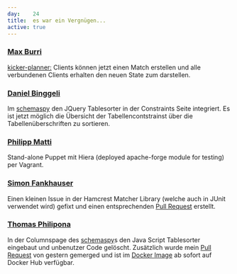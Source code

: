 ```yaml
---
day: 	24
title:	es war ein Vergnügen...
active: true
---
```


### [Max Burri](https://github.com/mburri)
[kicker-planner:](https://github.com/mburri/kicker-planner) Clients können jetzt einen Match erstellen und alle verbundenen Clients erhalten den neuen State zum darstellen.

### [Daniel Binggeli](https://github.com/drnoa)
Im [schemaspy](https://github.com/drnoa/schemaspy) den JQuery Tablesorter in der Constraints Seite integriert. Es ist jetzt möglich die Übersicht der Tabellencontstrainst über die Tabellenüberschriften zu sortieren.

### [Philipp Matti](https://github.com/phil-matti/vagrant)
Stand-alone Puppet mit Hiera (deployed apache-forge module for testing) per Vagrant.

### [Simon Fankhauser](https://github.com/plow)
Einen kleinen Issue in der Hamcrest Matcher Library (welche auch in JUnit verwendet wird) gefixt und einen entsprechenden [Pull Request](https://github.com/hamcrest/JavaHamcrest/pull/132) erstellt.

### [Thomas Philipona](https://github.com/phil-pona)
In der Columnspage des [schemaspy](https://github.com/drnoa/schemaspy)s den Java Script Tablesorter eingebaut und unbenutzer Code gelöscht. Zusätzlich wurde mein [Pull Request](https://github.com/openshift/sti-wildfly/pull/66) von gestern gemerged und ist im [Docker Image](https://hub.docker.com/r/openshift/wildfly-100-centos7/) ab sofort auf Docker Hub verfügbar.
